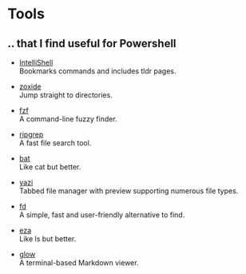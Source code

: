 # Tools

## .. that I find useful for Powershell

- [IntelliShell](./intelli_shell.md)  
Bookmarks commands and includes tldr pages.

- [zoxide](./zoxide.md)  
Jump straight to directories.

- [fzf](./fzf.md)  
A command-line fuzzy finder.

- [ripgrep](./ripgrep.md)  
A fast file search tool.

- [bat](./bat.md)  
Like cat but better.

- [yazi](./yazi.md)  
Tabbed file manager with preview supporting numerous file types.

- [fd](./fd.md)  
A simple, fast and user-friendly alternative to find.

- [eza](./eza.md)  
Like ls but better.

- [glow](./glow.md)  
A terminal-based Markdown viewer.
